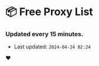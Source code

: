 # :package: Free Proxy List
### Updated every 15 minutes.

- Last updated: `2024-04-24 02:24`

:heart:
